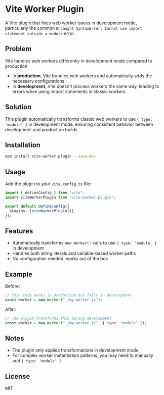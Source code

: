 # Vite Worker Plugin

A Vite plugin that fixes web worker issues in development mode, particularly the common `Uncaught SyntaxError: Cannot use import statement outside a module` error.

## Problem

Vite handles web workers differently in development mode compared to production:

- In **production**, Vite bundles web workers and automatically adds the necessary configurations
- In **development**, Vite doesn't process workers the same way, leading to errors when using import statements in classic workers

## Solution

This plugin automatically transforms classic web workers to use `{ type: 'module' }` in development mode, ensuring consistent behavior between development and production builds.

## Installation

```bash
npm install vite-worker-plugin --save-dev
```

## Usage

Add the plugin to your `vite.config.ts` file:

```typescript
import { defineConfig } from "vite";
import viteWorkerPlugin from "vite-worker-plugin";

export default defineConfig({
  plugins: [viteWorkerPlugin()],
});
```

## Features

- Automatically transforms `new Worker()` calls to use `{ type: 'module' }` in development
- Handles both string literals and variable-based worker paths
- No configuration needed, works out of the box

## Example

Before:

```javascript
// This code works in production but fails in development
const worker = new Worker("./my-worker.js");
```

After:

```javascript
// The plugin transforms this during development
const worker = new Worker("./my-worker.js", { type: "module" });
```

## Notes

- The plugin only applies transformations in development mode
- For complex worker instantiation patterns, you may need to manually add `{ type: 'module' }`

## License

MIT
